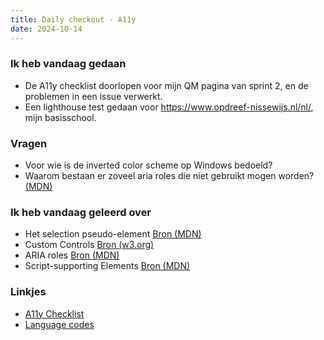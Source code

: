 ```yaml
---
title: Daily checkout - A11y
date: 2024-10-14
---
```


### Ik heb vandaag gedaan
- De A11y checklist doorlopen voor mijn QM pagina van sprint 2, en de problemen in een issue verwerkt. 
- Een lighthouse test gedaan voor https://www.opdreef-nissewijs.nl/nl/, mijn basisschool. 

### Vragen
- Voor wie is de inverted color scheme op Windows bedoeld?
- Waarom bestaan er zoveel aria roles die niet gebruikt mogen worden? [(MDN)](https://developer.mozilla.org/en-US/docs/Web/Accessibility/ARIA/Roles#aria_role_types)

### Ik heb vandaag geleerd over
- Het selection pseudo-element [Bron (MDN)](https://developer.mozilla.org/en-US/docs/Web/CSS/::selection)
- Custom Controls [Bron (w3.org)](https://www.w3.org/WAI/tutorials/forms/custom-controls/)
- ARIA roles [Bron (MDN)](https://developer.mozilla.org/en-US/docs/Web/Accessibility/ARIA/Roles)
- Script-supporting Elements [Bron (MDN)](https://developer.mozilla.org/en-US/docs/Glossary/Script-supporting_element)

### Linkjes
- [A11y Checklist](https://www.a11yproject.com/checklist/)
- [Language codes](https://www.w3schools.com/tags/ref_language_codes.asp)